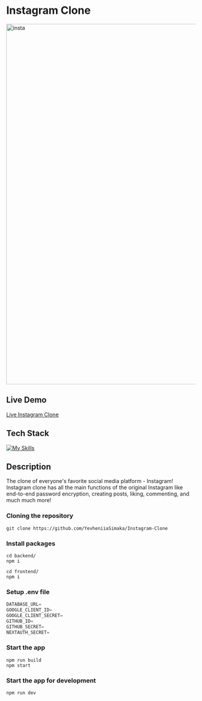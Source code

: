 # Instagram Clone

<img width="960" alt="insta" src="https://github.com/YevheniiaSimaka/Instagram-Clone/assets/112284703/aaf67134-8d14-4595-b0d7-216dc692eb24">

## Live Demo
[Live Instagram Clone](https://yevheniiasimaka.github.io/Tic-Tac-Toe/)

## Tech Stack
[![My Skills](https://skillicons.dev/icons?i=vite,mongodb,express,react,nodejs)](https://skillicons.dev)

## Description
The clone of everyone's favorite social media platform - Instagram! Instagram clone has all the main functions of the original Instagram like end-to-end password encryption, creating posts, liking, commenting, and much much more!

### Cloning the repository

```shell
git clone https://github.com/YevheniiaSimaka/Instagram-Clone
```

### Install packages

```shell
cd backend/
npm i
```

```shell
cd frontend/
npm i
```

### Setup .env file

```js
DATABASE_URL=
GOOGLE_CLIENT_ID=
GOOGLE_CLIENT_SECRET=
GITHUB_ID=
GITHUB_SECRET=
NEXTAUTH_SECRET=
```

### Start the app

```shell
npm run build
npm start
```

### Start the app for development

```shell
npm run dev
```




